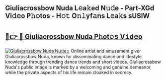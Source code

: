 ## Giuliacrossbow Nuda L𝚎a𝚔ed N𝚞𝚍e - Part-XGd Vi𝚍𝚎o P𝚑𝚘tos - H𝚘𝚝 O𝚗𝚕yf𝚊ns L𝚎a𝚔s sUSIW

# <h2><a href="http://kfae0t.oniu.top/?m=Giuliacrossbow+Nuda">🔗👉 🔴 Giuliacrossbow Nuda P𝚑ot𝚘𝚜 V𝚒d𝚎o</a></h2>

[![Giuliacrossbow Nuda Nu𝚍e𝚜](https://i.imgur.com/0qMVB7G.gif)](http://kfae0t.oniu.top/?m=Giuliacrossbow+Nuda)
Online artist and amusement giver Giuliacrossbow Nuda, known for disseminating dance and lifestyle knowledge through trending dance trends and short videos. Giuliacrossbow Nuda's public image is marked by a welcoming and genuine demeanor, while the private aspects of his life remain cloaked in secrecy.  
